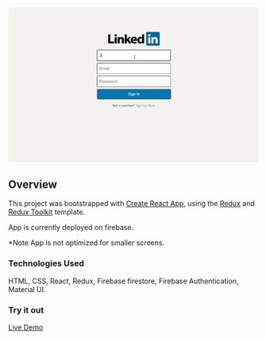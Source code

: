 ![Linkedin Clone App Demo](./linkedin-clone.gif)

## Overview
This project was bootstrapped with [Create React App](https://github.com/facebook/create-react-app), using the [Redux](https://redux.js.org/) and [Redux Toolkit](https://redux-toolkit.js.org/) template.

App is currently deployed on firebase.

*Note App is not optimized for smaller screens.

### Technologies Used
HTML, CSS, React, Redux, Firebase firestore, Firebase Authentication, Material UI.

### Try it out
[Live Demo](https://linkedin-clone-8958e.web.app/)


